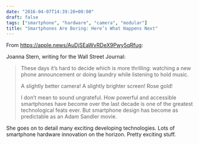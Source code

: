 ```yaml
---
date: "2016-04-07T14:39:20+00:00"
draft: false
tags: ["smartphone", "hardware", "camera", "modular"]
title: "Smartphones Are Boring: Here’s What Happens Next"
---
```

From https://apple.news/AuDjSEaWvRDeX9Pwy5qRfug:



Joanna Stern, writing for the Wall Street Journal:

> These days it’s hard to decide which is more thrilling: watching a new phone announcement or doing laundry while listening to hold music. 
> 
> A slightly better camera! A slightly brighter screen! Rose gold! 
> 
> I don’t mean to sound ungrateful. How powerful and accessible smartphones have become over the last decade is one of the greatest technological feats ever. But smartphone design has become as predictable as an Adam Sandler movie. 

She goes on to detail many exciting developing technologies. Lots of smartphone hardware innovation on the horizon. Pretty exciting stuff.

